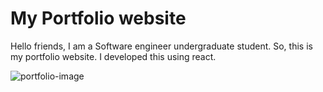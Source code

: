 # My Portfolio website

Hello friends, I am a Software engineer undergraduate student. So, this is my portfolio website. I developed this using react.

<img src="https://github.com/achiradimuthu/resources/blob/main/my-portfolio/site-ss.png" alt="portfolio-image" />
